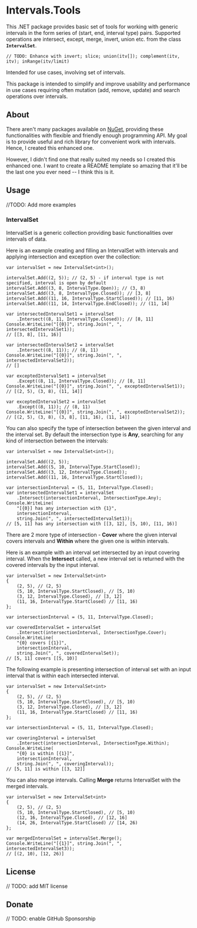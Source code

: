 # Intervals.Tools

This .NET package provides basic set of tools for working with generic intervals in the form series of (start, end, interval type) pairs. Supported operations are intersect, except, merge, invert, union etc. from the class **`IntervalSet`**.

`// TODO: Enhance with invert; slice; union(itv[]); complement(itv, itv); inRange(itv/limit)`

Intended for use cases, involving set of intervals.

This package is intended to simplify and improve usability and performance in use cases requiring often mutation (add, remove, update) and search operations over intervals.

## About

There aren't many packages available on [NuGet](https://www.nuget.org/), providing these functionalities with flexible and friendly enough programming API. My goal is to provide useful and rich library for convenient work with intervals. Hence, I created this enhanced one.

However, I didn't find one that really suited my needs so I created this enhanced one. I want to create a README template so amazing that it'll be the last one you ever need -- I think this is it.

## Usage

//TODO: Add more examples

### IntervalSet

IntervalSet is a generic collection providing basic functionalities over intervals of data.

Here is an example creating and filling an IntervalSet with intervals and applying intersection and exception over the collection:

```CSharp
var intervalSet = new IntervalSet<int>();

intervalSet.Add((2, 5)); // (2, 5) - if interval type is not specified, interval is open by default
intervalSet.Add((3, 8, IntervalType.Open)); // (3, 8)
intervalSet.Add((3, 8, IntervalType.Closed)); // [3, 8]
intervalSet.Add((11, 16, IntervalType.StartClosed)); // [11, 16)
intervalSet.Add((11, 14, IntervalType.EndClosed)); // (11, 14]

var intersectedIntervalSet1 = intervalSet
    .Intersect((8, 11, IntervalType.Closed)); // [8, 11]
Console.WriteLine("[{0}]", string.Join(", ", intersectedIntervalSet1));
// [[3, 8], [11, 16)]

var intersectedIntervalSet2 = intervalSet
    .Intersect((8, 11)); // (8, 11)
Console.WriteLine("[{0}]", string.Join(", ", intersectedIntervalSet2));
// []

var exceptedIntervalSet1 = intervalSet
    .Except((8, 11, IntervalType.Closed)); // [8, 11]
Console.WriteLine("[{0}]", string.Join(", ", exceptedIntervalSet1));
// [(2, 5), (3, 8), (11, 14]]

var exceptedIntervalSet2 = intervalSet
    .Except((8, 11)); // (8, 11)
Console.WriteLine("[{0}]", string.Join(", ", exceptedIntervalSet2));
// [(2, 5), (3, 8), (3, 8], [11, 16), (11, 14]]
```

You can also specify the type of intersection between the given interval and the interval set. By default the intersection type is **Any**, searching for any kind of intersection between the intervals:

```CSharp
var intervalSet = new IntervalSet<int>();

intervalSet.Add((2, 5));
intervalSet.Add((5, 10, IntervalType.StartClosed));
intervalSet.Add((3, 12, IntervalType.Closed));
intervalSet.Add((11, 16, IntervalType.StartClosed));

var intersectionInterval = (5, 11, IntervalType.Closed);
var intersectedIntervalSet1 = intervalSet
    .Intersect(intersectionInterval, IntersectionType.Any);
Console.WriteLine(
    "[{0}] has any intersection with {1}",
    intersectionInterval,
    string.Join(", ", intersectedIntervalSet1));
// [5, 11] has any intersection with [[3, 12], [5, 10), [11, 16)]
```

There are 2 more type of intersection - **Cover** where the given interval covers intervals and **Within** where the given one is within intervals.

Here is an example with an interval set intersected by an input covering interval. When the **Intersect** called, a new interval set is returned with the covered intervals by the input interval.

```CSharp
var intervalSet = new IntervalSet<int>
{
    (2, 5), // (2, 5)
    (5, 10, IntervalType.StartClosed), // [5, 10)
    (3, 12, IntervalType.Closed), // [3, 12]
    (11, 16, IntervalType.StartClosed) // [11, 16)
};

var intersectionInterval = (5, 11, IntervalType.Closed);

var coveredIntervalSet = intervalSet
    .Intersect(intersectionInterval, IntersectionType.Cover);
Console.WriteLine(
    "{0} covers [{1}]",
    intersectionInterval,
    string.Join(", ", coveredIntervalSet));
// [5, 11] covers [[5, 10)]
```

The following example is presenting intersection of interval set with an input interval that is within each intersected interval.

```CSharp
var intervalSet = new IntervalSet<int>
{
    (2, 5), // (2, 5)
    (5, 10, IntervalType.StartClosed), // [5, 10)
    (3, 12, IntervalType.Closed), // [3, 12]
    (11, 16, IntervalType.StartClosed) // [11, 16)
};

var intersectionInterval = (5, 11, IntervalType.Closed);

var coveringInterval = intervalSet
    .Intersect(intersectionInterval, IntersectionType.Within);
Console.WriteLine(
    "{0} is within [{1}]",
    intersectionInterval,
    string.Join(", ", coveringInterval));
// [5, 11] is within [[3, 12]]
```

You can also merge intervals. Calling **Merge** returns IntervalSet with the merged intervals.

```CSharp
var intervalSet = new IntervalSet<int>
{
    (2, 5), // (2, 5)
    (5, 10, IntervalType.StartClosed), // [5, 10)
    (12, 16, IntervalType.Closed), // [12, 16]
    (14, 26, IntervalType.StartClosed) // [14, 26)
};

var mergedIntervalSet = intervalSet.Merge();
Console.WriteLine("[{1}]", string.Join(", ", intersectedIntervalSet3));
// [(2, 10), [12, 26)]
```

## License

// TODO: add MIT license

## Donate

// TODO: enable GitHub Sponsorship
